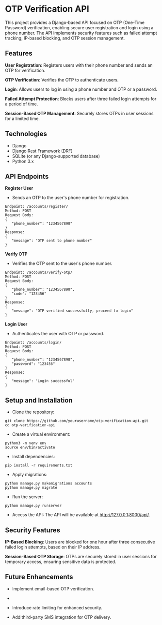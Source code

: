 # OTP Verification API

This project provides a Django-based API focused on OTP (One-Time Password) verification, enabling secure user registration and login using a phone number. The API implements security features such as failed attempt tracking, IP-based blocking, and OTP session management.

## Features
**User Registration**: Registers users with their phone number and sends an OTP for verification.

**OTP Verification**: Verifies the OTP to authenticate users.

**Login**: Allows users to log in using a phone number and OTP or a password.

**Failed Attempt Protection**: Blocks users after three failed login attempts for a period of time.

**Session-Based OTP Management**: Securely stores OTPs in user sessions for a limited time.

## Technologies
- Django
- Django Rest Framework (DRF)
- SQLite (or any Django-supported database)
- Python 3.x
## API Endpoints
**Register User**
- Sends an OTP to the user's phone number for registration.
```
Endpoint: /accounts/register/
Method: POST
Request Body:
{
   "phone_number": "1234567890"
}
Response:
{
   "message": "OTP sent to phone number"
}
```
**Verify OTP**
- Verifies the OTP sent to the user's phone number.
```
Endpoint: /accounts/verify-otp/
Method: POST
Request Body:
{
   "phone_number": "1234567890",
   "code": "123456"
}
Response:
{
   "message": "OTP verified successfully, proceed to login"
}
```
**Login User**
- Authenticates the user with OTP or password.
```
Endpoint: /accounts/login/
Method: POST
Request Body:
{
   "phone_number": "1234567890",
   "password": "123456"
}
Response:
{
   "message": "Login successful"
}
```
## Setup and Installation
- Clone the repository:
```  
git clone https://github.com/yourusername/otp-verification-api.git
cd otp-verification-api
```
- Create a virtual environment:
```
python3 -m venv env
source env/bin/activate
```
- Install dependencies:
```
pip install -r requirements.txt
```
- Apply migrations:
```
python manage.py makemigrations accounts
python manage.py migrate
``` 
- Run the server:
```
python manage.py runserver
```
- Access the API:
The API will be available at http://127.0.0.1:8000/api/.

## Security Features
**IP-Based Blocking**: Users are blocked for one hour after three consecutive failed login attempts, based on their IP address.

**Session-Based OTP Storage**: OTPs are securely stored in user sessions for temporary access, ensuring sensitive data is protected.
## Future Enhancements
- Implement email-based OTP verification.
- 
- Introduce rate limiting for enhanced security.

- Add third-party SMS integration for OTP delivery.
